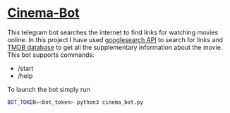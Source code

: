 # [Cinema-Bot](http://t.me/CinemaSearch_SDAKail_bot)
This telegram bot searches the internet to find links for watching movies online.
In this project I have used [googlesearch API](https://github.com/MarioVilas/googlesearch) to search for links and [TMDB database](https://www.themoviedb.org/) to get all the supplementary information about the movie.
This bot supports commands:
* /start
* /help

To launch the bot simply run
```bash
BOT_TOKEN=<bot_token> python3 cinema_bot.py
```
